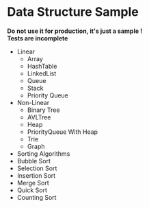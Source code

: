 # Data Structure Sample
__Do not use it for production, it's just a sample !__ <br />
__Tests are incomplete__

* Linear
  * Array
  * HashTable
  * LinkedList
  * Queue
  * Stack
  * Priority Queue
* Non-Linear
  * Binary Tree
  * AVLTree
  * Heap
  * PriorityQueue With Heap
  * Trie
  * Graph
 * Sorting Algorithms
  * Bubble Sort
  * Selection Sort
  * Insertion Sort
  * Merge Sort
  * Quick Sort
  * Counting Sort


